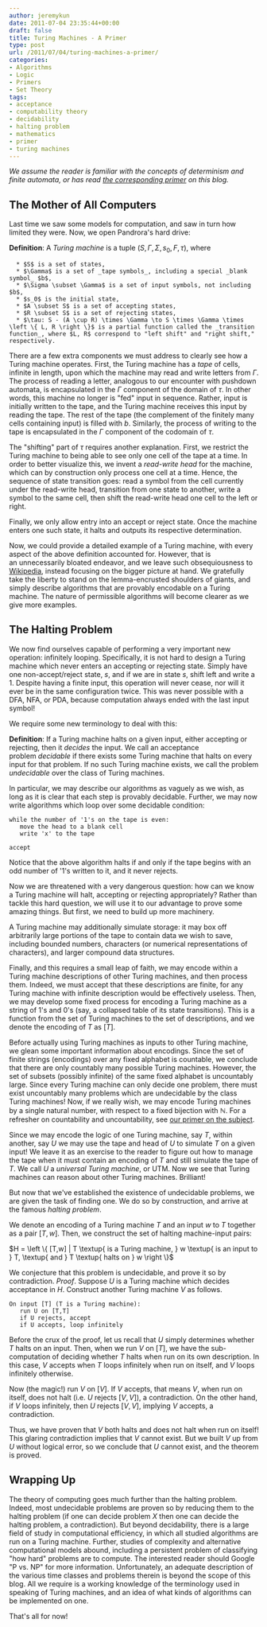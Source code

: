 ```yaml
---
author: jeremykun
date: 2011-07-04 23:35:44+00:00
draft: false
title: Turing Machines - A Primer
type: post
url: /2011/07/04/turing-machines-a-primer/
categories:
- Algorithms
- Logic
- Primers
- Set Theory
tags:
- acceptance
- computability theory
- decidability
- halting problem
- mathematics
- primer
- turing machines
---
```


_We assume the reader is familiar with the concepts of determinism and finite automata, or has read [the corresponding primer](http://jeremykun.wordpress.com/2011/07/02/determinism-and-finite-automata-a-primer/) on this blog._


## The Mother of All Computers


Last time we saw some models for computation, and saw in turn how limited they were. Now, we open Pandrora's hard drive:

**Definition**: A _Turing machine_ is a tuple $(S, \Gamma, \Sigma, s_0, F, \tau)$, where



	  * $S$ is a set of states,
	  * $\Gamma$ is a set of _tape symbols_, including a special _blank symbol_ $b$,
	  * $\Sigma \subset \Gamma$ is a set of input symbols, not including $b$,
	  * $s_0$ is the initial state,
	  * $A \subset S$ is a set of accepting states,
	  * $R \subset S$ is a set of rejecting states,
	  * $\tau: S - (A \cup R) \times \Gamma \to S \times \Gamma \times \left \{ L, R \right \}$ is a partial function called the _transition function_, where $L, R$ correspond to "left shift" and "right shift," respectively.

There are a few extra components we must address to clearly see how a Turing machine operates. First, the Turing machine has a _tape_ of cells, infinite in length, upon which the machine may read and write letters from $\Gamma$. The process of reading a letter, analogous to our encounter with pushdown automata, is encapsulated in the $\Gamma$ component of the domain of $\tau$. In other words, this machine no longer is "fed" input in sequence. Rather, input is initially written to the tape, and the Turing machine receives this input by reading the tape. The rest of the tape (the complement of the finitely many cells containing input) is filled with $b$. Similarly, the process of writing to the tape is encapsulated in the $\Gamma$ component of the codomain of $\tau$.

The "shifting" part of $\tau$ requires another explanation. First, we restrict the Turing machine to being able to see only one cell of the tape at a time. In order to better visualize this, we invent a _read-write head_ for the machine, which can by construction only process one cell at a time. Hence, the sequence of state transition goes: read a symbol from the cell currently under the read-write head, transition from one state to another, write a symbol to the same cell, then shift the read-write head one cell to the left or right.

Finally, we only allow entry into an accept or reject state. Once the machine enters one such state, it halts and outputs its respective determination.

Now, we could provide a detailed example of a Turing machine, with every aspect of the above definition accounted for. However, that is an unnecessarily bloated endeavor, and we leave such obsequiousness to [Wikipedia](http://en.wikipedia.org/wiki/Turing_machine#Examples_of_Turing_machines), instead focusing on the bigger picture at hand. We gratefully take the liberty to stand on the lemma-encrusted shoulders of giants, and simply describe algorithms that are provably encodable on a Turing machine. The nature of permissible algorithms will become clearer as we give more examples.


## The Halting Problem


We now find ourselves capable of performing a very important new operation: infinitely looping. Specifically, it is not hard to design a Turing machine which never enters an accepting or rejecting state. Simply have one non-accept/reject state, $s$, and if we are in state $s$, shift left and write a 1. Despite having a finite input, this operation will never cease, nor will it ever be in the same configuration twice. This was never possible with a DFA, NFA, or PDA, because computation always ended with the last input symbol!

We require some new terminology to deal with this:

**Definition**: If a Turing machine halts on a given input, either accepting or rejecting, then it _decides_ the input. We call an acceptance problem _decidable_ if there exists some Turing machine that halts on every input for that problem. If no such Turing machine exists, we call the problem _undecidable_ over the class of Turing machines.

In particular, we may describe our algorithms as vaguely as we wish, as long as it is clear that each step is provably decidable. Further, we may now write algorithms which loop over some decidable condition:

    
    while the number of '1's on the tape is even:
       move the head to a blank cell
       write 'x' to the tape
    
    accept


Notice that the above algorithm halts if and only if the tape begins with an odd number of '1's written to it, and it never rejects.

Now we are threatened with a very dangerous question: how can we know a Turing machine will halt, accepting or rejecting appropriately? Rather than tackle this hard question, we will use it to our advantage to prove some amazing things. But first, we need to build up more machinery.

A Turing machine may additionally simulate storage: it may box off arbitrarily large portions of the tape to contain data we wish to save, including bounded numbers, characters (or numerical representations of characters), and larger compound data structures.

Finally, and this requires a small leap of faith, we may encode within a Turing machine descriptions of other Turing machines, and then process them. Indeed, we must accept that these descriptions are finite, for any Turing machine with infinite description would be effectively useless. Then, we may develop some fixed process for encoding a Turing machine as a string of 1's and 0's (say, a collapsed table of its state transitions). This is a function from the set of Turing machines to the set of descriptions, and we denote the encoding of $T$ as $[T]$.

Before actually using Turing machines as inputs to other Turing machine, we glean some important information about encodings. Since the set of finite strings (encodings) over any fixed alphabet is countable, we conclude that there are only countably many possible Turing machines. However, the set of subsets (possibly infinite) of the same fixed alphabet is uncountably large. Since every Turing machine can only decide one problem, there must exist uncountably many problems which are undecidable by the class Turing machines! Now, if we really wish, we may encode Turing machines by a single natural number, with respect to a fixed bijection with $\mathbb{N}$. For a refresher on countability and uncountability, see [our primer on the subject](http://jeremykun.wordpress.com/2011/07/09/set-theory-a-primer/).

Since we may encode the logic of one Turing machine, say $T$, within another, say $U$ we may use the tape and head of $U$ to simulate $T$ on a given input! We leave it as an exercise to the reader to figure out how to manage the tape when it must contain an encoding of $T$ and still simulate the tape of $T$. We call $U$ a _universal Turing machine_, or UTM. Now we see that Turing machines can reason about other Turing machines. Brilliant!

But now that we've established the existence of undecidable problems, we are given the task of finding one. We do so by construction, and arrive at the famous _halting problem_.

We denote an encoding of a Turing machine $T$ and an input $w$ to $T$ together as a pair $[T,w]$. Then, we construct the set of halting machine-input pairs:


$H = \left \{ [T,w] | T \textup{ is a Turing machine, } w \textup{ is an input to } T, \textup{ and } T \textup{ halts on } w \right \}$




We conjecture that this problem is undecidable, and prove it so by contradiction. _Proof_. Suppose $U$ is a Turing machine which decides acceptance in $H$. Construct another Turing machine $V$ as follows.




    
    On input [T] (T is a Turing machine):
       run U on [T,T]
       if U rejects, accept
       if U accepts, loop infinitely




Before the crux of the proof, let us recall that $U$ simply determines whether $T$ halts on an input. Then, when we run $V$ on $[T]$, we have the sub-computation of deciding whether $T$ halts when run on its own description. In this case, $V$ accepts when $T$ loops infinitely when run on itself, and $V$ loops infinitely otherwise.




Now (the magic!) run $V$ on $[V]$. If $V$ accepts, that means $V$, when run on itself, does not halt (i.e. $U$ rejects $[V,V]$), a contradiction. On the other hand, if $V$ loops infinitely, then $U$ rejects $[V,V]$, implying $V$ accepts, a contradiction.




Thus, we have proven that $V$ both halts and does not halt when run on itself! This glaring contradiction implies that $V$ cannot exist. But we built $V$ up from $U$ without logical error, so we conclude that $U$ cannot exist, and the theorem is proved.





## Wrapping Up


The theory of computing goes much further than the halting problem. Indeed, most undecidable problems are proven so by reducing them to the halting problem (if one can decide problem $X$ then one can decide the halting problem, a contradiction). But beyond decidability, there is a large field of study in computational efficiency, in which all studied algorithms are run on a Turing machine. Further, studies of complexity and alternative computational models abound, including a persistent problem of classifying "how hard" problems are to compute. The interested reader should Google "P vs. NP" for more information. Unfortunately, an adequate description of the various time classes and problems therein is beyond the scope of this blog. All we require is a working knowledge of the terminology used in speaking of Turing machines, and an idea of what kinds of algorithms can be implemented on one.

That's all for now!
